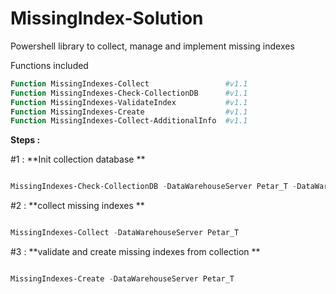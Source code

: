# MissingIndex-Solution
Powershell library to collect, manage and implement missing indexes

Functions included

```powershell
Function MissingIndexes-Collect                 #v1.1
Function MissingIndexes-Check-CollectionDB      #v1.1
Function MissingIndexes-ValidateIndex           #v1.1
Function MissingIndexes-Create                  #v1.1
Function MissingIndexes-Collect-AdditionalInfo  #v1.1
```
**Steps : <br/>**

#1 : **Init collection database **
```powershell

MissingIndexes-Check-CollectionDB -DataWarehouseServer Petar_T -DataWarehouseDatabase 'SQL_Datawarehouse' -ServerList 'C:\Deploy\Query_Repository\SQLServerList.txt'
```

#2 : **collect missing indexes  **
```powershell

MissingIndexes-Collect -DataWarehouseServer Petar_T 
```

#3 : **validate and create missing indexes from collection  **
```powershell

MissingIndexes-Create -DataWarehouseServer Petar_T
```


